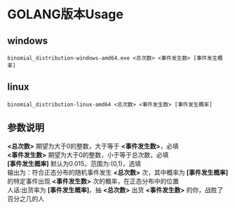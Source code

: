 # GOLANG版本Usage
## windows
`binomial_distribution-windows-amd64.exe <总次数> <事件发生数> [事件发生概率]`  
## linux
`binomial_distribution-linux-amd64 <总次数> <事件发生数> [事件发生概率]`  
## 参数说明
**<总次数>** 期望为大于0的整数，大于等于 **<事件发生数>**，必填  
**<事件发生数>** 期望为大于0的整数，小于等于总次数，必填  
**[事件发生概率]** 默认为0.015，范围为:(0,1)，选填  
输出为：符合正态分布的随机事件发生 **<总次数>** 次，其中概率为 **[事件发生概率]** 的特定事件出现 **<事件发生数>** 次的概率，在正态分布中的位置  
人话:出货率为 **[事件发生概率]**，抽 **<总次数>** 出货 **<事件发生数>** 的你，战胜了百分之几的人  
